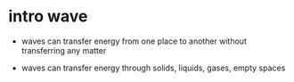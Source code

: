 # intro wave

- waves can transfer energy from one place to another without transferring any matter

- waves can transfer energy through solids, liquids, gases, empty spaces

